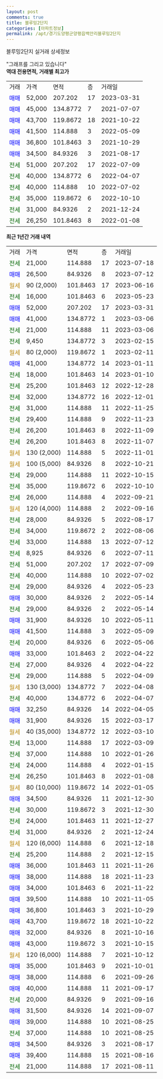 ```yaml
---
layout: post
comments: true
title: 블루밍2단지
categories: [아파트정보]
permalink: /apt/경기도양평군양평읍백안리블루밍2단지
---
```


블루밍2단지 실거래 상세정보

<script type="text/javascript">
  google.charts.load('current', {'packages':['line', 'corechart']});
  google.charts.setOnLoadCallback(drawChart);

  function drawChart() {
    var data = new google.visualization.DataTable();
    data.addColumn('date', '거래일');
    data.addColumn('number', "매매");
    data.addColumn('number', "전세");
    data.addColumn('number', "전매");

    data.addRows([[new Date(Date.parse("2023-07-18")), null, 21000, null], [new Date(Date.parse("2023-07-12")), 26500, null, null], [new Date(Date.parse("2023-06-16")), null, null, null], [new Date(Date.parse("2023-05-23")), null, 16000, null], [new Date(Date.parse("2023-03-31")), 52000, null, null], [new Date(Date.parse("2023-03-06")), 41000, null, null], [new Date(Date.parse("2023-03-06")), null, 21000, null], [new Date(Date.parse("2023-02-15")), null, 9450, null], [new Date(Date.parse("2023-02-11")), null, null, null], [new Date(Date.parse("2023-01-11")), 41000, null, null], [new Date(Date.parse("2023-01-10")), null, 18000, null], [new Date(Date.parse("2022-12-28")), null, 25200, null], [new Date(Date.parse("2022-12-01")), null, 32000, null], [new Date(Date.parse("2022-11-25")), null, 31000, null], [new Date(Date.parse("2022-11-23")), null, 29400, null], [new Date(Date.parse("2022-11-09")), null, 26200, null], [new Date(Date.parse("2022-11-07")), null, 26200, null], [new Date(Date.parse("2022-11-01")), null, null, null], [new Date(Date.parse("2022-10-21")), null, null, null], [new Date(Date.parse("2022-10-15")), null, 29000, null], [new Date(Date.parse("2022-10-10")), null, 35000, null], [new Date(Date.parse("2022-09-21")), null, 26000, null], [new Date(Date.parse("2022-09-16")), null, null, null], [new Date(Date.parse("2022-08-17")), null, 28000, null], [new Date(Date.parse("2022-08-06")), null, 34000, null], [new Date(Date.parse("2022-07-12")), null, 33000, null], [new Date(Date.parse("2022-07-11")), null, 8925, null], [new Date(Date.parse("2022-07-09")), null, 51000, null], [new Date(Date.parse("2022-07-02")), null, 40000, null], [new Date(Date.parse("2022-05-23")), null, 29000, null], [new Date(Date.parse("2022-05-14")), 30000, null, null], [new Date(Date.parse("2022-05-14")), null, 29000, null], [new Date(Date.parse("2022-05-11")), 31900, null, null], [new Date(Date.parse("2022-05-09")), 41500, null, null], [new Date(Date.parse("2022-05-06")), null, 20000, null], [new Date(Date.parse("2022-04-22")), 33000, null, null], [new Date(Date.parse("2022-04-22")), null, 27000, null], [new Date(Date.parse("2022-04-09")), null, 29000, null], [new Date(Date.parse("2022-04-08")), null, null, null], [new Date(Date.parse("2022-04-07")), null, 40000, null], [new Date(Date.parse("2022-04-05")), 32250, null, null], [new Date(Date.parse("2022-03-17")), 31900, null, null], [new Date(Date.parse("2022-03-10")), null, null, null], [new Date(Date.parse("2022-03-09")), null, 13000, null], [new Date(Date.parse("2022-01-26")), null, 37000, null], [new Date(Date.parse("2022-01-15")), null, 24000, null], [new Date(Date.parse("2022-01-08")), null, 26250, null], [new Date(Date.parse("2022-01-05")), null, null, null], [new Date(Date.parse("2021-12-30")), 34500, null, null], [new Date(Date.parse("2021-12-30")), null, 30000, null], [new Date(Date.parse("2021-12-27")), null, 24000, null], [new Date(Date.parse("2021-12-24")), null, 31000, null], [new Date(Date.parse("2021-12-18")), null, null, null], [new Date(Date.parse("2021-12-15")), null, 25200, null], [new Date(Date.parse("2021-11-26")), 36000, null, null], [new Date(Date.parse("2021-11-23")), 38000, null, null], [new Date(Date.parse("2021-11-22")), 34000, null, null], [new Date(Date.parse("2021-11-05")), 39500, null, null], [new Date(Date.parse("2021-10-29")), 36800, null, null], [new Date(Date.parse("2021-10-22")), 43700, null, null], [new Date(Date.parse("2021-10-16")), 32000, null, null], [new Date(Date.parse("2021-10-15")), 43000, null, null], [new Date(Date.parse("2021-10-12")), null, null, null], [new Date(Date.parse("2021-10-01")), 35000, null, null], [new Date(Date.parse("2021-09-26")), 38000, null, null], [new Date(Date.parse("2021-09-17")), 40000, null, null], [new Date(Date.parse("2021-09-16")), null, 20000, null], [new Date(Date.parse("2021-09-07")), 31500, null, null], [new Date(Date.parse("2021-08-25")), 39000, null, null], [new Date(Date.parse("2021-08-25")), null, 37000, null], [new Date(Date.parse("2021-08-17")), 34500, null, null], [new Date(Date.parse("2021-08-16")), 39400, null, null], [new Date(Date.parse("2021-08-11")), null, 21000, null]]);

    var options = {
      hAxis: {
        format: 'yyyy/MM/dd'
      },    
      lineWidth: 0,
      pointsVisible: true,    
      title: '최근 1년간 유형별 실거래가 분포',
      legend: { position: 'bottom' }
    };

    var formatter = new google.visualization.NumberFormat({pattern:'###,###'} );
    formatter.format(data, 1);
    formatter.format(data, 2);
    
    setTimeout(function() {
        var chart = new google.visualization.LineChart(document.getElementById('columnchart_material'));
        chart.draw(data, (options));
        document.getElementById('loading').style.display = 'none';
    }, 200);
  }
</script>


<div id="loading" style="z-index:20; display: block; margin-left: 0px">"그래프를 그리고 있습니다"</div>
<div id="columnchart_material" style="width: 95%; margin-left: 0px; display: block"></div>
<!-- contents start -->
<b>역대 전용면적, 거래별 최고가</b>
<table class="sortable">
    <tr>
      <td>거래</td>
      <td>가격</td>
      <td>면적</td>
      <td>층</td>
      <td>거래일</td>
    </tr>
        <tr>
          <td><a style="color: blue">매매</a></td>
          <td>52,000</td>
          <td>207.202</td>
          <td>17</td>
          <td>2023-03-31</td>
        </tr>            <tr>
          <td><a style="color: blue">매매</a></td>
          <td>45,000</td>
          <td>134.8772</td>
          <td>7</td>
          <td>2021-07-07</td>
        </tr>            <tr>
          <td><a style="color: blue">매매</a></td>
          <td>43,700</td>
          <td>119.8672</td>
          <td>18</td>
          <td>2021-10-22</td>
        </tr>            <tr>
          <td><a style="color: blue">매매</a></td>
          <td>41,500</td>
          <td>114.888</td>
          <td>3</td>
          <td>2022-05-09</td>
        </tr>            <tr>
          <td><a style="color: blue">매매</a></td>
          <td>36,800</td>
          <td>101.8463</td>
          <td>3</td>
          <td>2021-10-29</td>
        </tr>            <tr>
          <td><a style="color: blue">매매</a></td>
          <td>34,500</td>
          <td>84.9326</td>
          <td>3</td>
          <td>2021-08-17</td>
        </tr>        
        <tr>
              <td><a style="color: darkgreen">전세</a></td>
              <td>51,000</td>
              <td>207.202</td>
              <td>17</td>
              <td>2022-07-09</td>
            </tr>            <tr>
              <td><a style="color: darkgreen">전세</a></td>
              <td>40,000</td>
              <td>134.8772</td>
              <td>6</td>
              <td>2022-04-07</td>
            </tr>            <tr>
              <td><a style="color: darkgreen">전세</a></td>
              <td>40,000</td>
              <td>114.888</td>
              <td>10</td>
              <td>2022-07-02</td>
            </tr>            <tr>
              <td><a style="color: darkgreen">전세</a></td>
              <td>35,000</td>
              <td>119.8672</td>
              <td>6</td>
              <td>2022-10-10</td>
            </tr>            <tr>
              <td><a style="color: darkgreen">전세</a></td>
              <td>31,000</td>
              <td>84.9326</td>
              <td>2</td>
              <td>2021-12-24</td>
            </tr>            <tr>
              <td><a style="color: darkgreen">전세</a></td>
              <td>26,250</td>
              <td>101.8463</td>
              <td>8</td>
              <td>2022-01-08</td>
            </tr>        
    
</table>

<b>최근 1년간 거래 내역</b>

<table class="sortable">
    <tr>
      <td>거래</td>
      <td>가격</td>
      <td>면적</td>
      <td>층</td>
      <td>거래일</td>
    </tr>
    <tr>
      <td><a style="color: darkgreen">전세</a></td>
      <td>21,000</td>
      <td>114.888</td>
      <td>17</td>
      <td>2023-07-18</td>
    </tr>          <tr>
      <td><a style="color: blue">매매</a></td>
      <td>26,500</td>
      <td>84.9326</td>
      <td>8</td>
      <td>2023-07-12</td>
    </tr>          <tr>
      <td><a style="color: darkgoldenrod">월세</a></td>
      <td>90 (2,000)</td>
      <td>101.8463</td>
      <td>17</td>
      <td>2023-06-16</td>
    </tr>          <tr>
      <td><a style="color: darkgreen">전세</a></td>
      <td>16,000</td>
      <td>101.8463</td>
      <td>6</td>
      <td>2023-05-23</td>
    </tr>          <tr>
      <td><a style="color: blue">매매</a></td>
      <td>52,000</td>
      <td>207.202</td>
      <td>17</td>
      <td>2023-03-31</td>
    </tr>          <tr>
      <td><a style="color: blue">매매</a></td>
      <td>41,000</td>
      <td>134.8772</td>
      <td>1</td>
      <td>2023-03-06</td>
    </tr>          <tr>
      <td><a style="color: darkgreen">전세</a></td>
      <td>21,000</td>
      <td>114.888</td>
      <td>11</td>
      <td>2023-03-06</td>
    </tr>          <tr>
      <td><a style="color: darkgreen">전세</a></td>
      <td>9,450</td>
      <td>134.8772</td>
      <td>3</td>
      <td>2023-02-15</td>
    </tr>          <tr>
      <td><a style="color: darkgoldenrod">월세</a></td>
      <td>80 (2,000)</td>
      <td>119.8672</td>
      <td>1</td>
      <td>2023-02-11</td>
    </tr>          <tr>
      <td><a style="color: blue">매매</a></td>
      <td>41,000</td>
      <td>134.8772</td>
      <td>14</td>
      <td>2023-01-11</td>
    </tr>          <tr>
      <td><a style="color: darkgreen">전세</a></td>
      <td>18,000</td>
      <td>101.8463</td>
      <td>14</td>
      <td>2023-01-10</td>
    </tr>          <tr>
      <td><a style="color: darkgreen">전세</a></td>
      <td>25,200</td>
      <td>101.8463</td>
      <td>12</td>
      <td>2022-12-28</td>
    </tr>          <tr>
      <td><a style="color: darkgreen">전세</a></td>
      <td>32,000</td>
      <td>134.8772</td>
      <td>16</td>
      <td>2022-12-01</td>
    </tr>          <tr>
      <td><a style="color: darkgreen">전세</a></td>
      <td>31,000</td>
      <td>114.888</td>
      <td>11</td>
      <td>2022-11-25</td>
    </tr>          <tr>
      <td><a style="color: darkgreen">전세</a></td>
      <td>29,400</td>
      <td>114.888</td>
      <td>9</td>
      <td>2022-11-23</td>
    </tr>          <tr>
      <td><a style="color: darkgreen">전세</a></td>
      <td>26,200</td>
      <td>101.8463</td>
      <td>8</td>
      <td>2022-11-09</td>
    </tr>          <tr>
      <td><a style="color: darkgreen">전세</a></td>
      <td>26,200</td>
      <td>101.8463</td>
      <td>8</td>
      <td>2022-11-07</td>
    </tr>          <tr>
      <td><a style="color: darkgoldenrod">월세</a></td>
      <td>130 (2,000)</td>
      <td>114.888</td>
      <td>5</td>
      <td>2022-11-01</td>
    </tr>          <tr>
      <td><a style="color: darkgoldenrod">월세</a></td>
      <td>100 (5,000)</td>
      <td>84.9326</td>
      <td>8</td>
      <td>2022-10-21</td>
    </tr>          <tr>
      <td><a style="color: darkgreen">전세</a></td>
      <td>29,000</td>
      <td>114.888</td>
      <td>11</td>
      <td>2022-10-15</td>
    </tr>          <tr>
      <td><a style="color: darkgreen">전세</a></td>
      <td>35,000</td>
      <td>119.8672</td>
      <td>6</td>
      <td>2022-10-10</td>
    </tr>          <tr>
      <td><a style="color: darkgreen">전세</a></td>
      <td>26,000</td>
      <td>114.888</td>
      <td>4</td>
      <td>2022-09-21</td>
    </tr>          <tr>
      <td><a style="color: darkgoldenrod">월세</a></td>
      <td>120 (4,000)</td>
      <td>114.888</td>
      <td>2</td>
      <td>2022-09-16</td>
    </tr>          <tr>
      <td><a style="color: darkgreen">전세</a></td>
      <td>28,000</td>
      <td>84.9326</td>
      <td>5</td>
      <td>2022-08-17</td>
    </tr>          <tr>
      <td><a style="color: darkgreen">전세</a></td>
      <td>34,000</td>
      <td>119.8672</td>
      <td>2</td>
      <td>2022-08-06</td>
    </tr>          <tr>
      <td><a style="color: darkgreen">전세</a></td>
      <td>33,000</td>
      <td>114.888</td>
      <td>13</td>
      <td>2022-07-12</td>
    </tr>          <tr>
      <td><a style="color: darkgreen">전세</a></td>
      <td>8,925</td>
      <td>84.9326</td>
      <td>6</td>
      <td>2022-07-11</td>
    </tr>          <tr>
      <td><a style="color: darkgreen">전세</a></td>
      <td>51,000</td>
      <td>207.202</td>
      <td>17</td>
      <td>2022-07-09</td>
    </tr>          <tr>
      <td><a style="color: darkgreen">전세</a></td>
      <td>40,000</td>
      <td>114.888</td>
      <td>10</td>
      <td>2022-07-02</td>
    </tr>          <tr>
      <td><a style="color: darkgreen">전세</a></td>
      <td>29,000</td>
      <td>84.9326</td>
      <td>4</td>
      <td>2022-05-23</td>
    </tr>          <tr>
      <td><a style="color: blue">매매</a></td>
      <td>30,000</td>
      <td>84.9326</td>
      <td>2</td>
      <td>2022-05-14</td>
    </tr>          <tr>
      <td><a style="color: darkgreen">전세</a></td>
      <td>29,000</td>
      <td>84.9326</td>
      <td>2</td>
      <td>2022-05-14</td>
    </tr>          <tr>
      <td><a style="color: blue">매매</a></td>
      <td>31,900</td>
      <td>84.9326</td>
      <td>10</td>
      <td>2022-05-11</td>
    </tr>          <tr>
      <td><a style="color: blue">매매</a></td>
      <td>41,500</td>
      <td>114.888</td>
      <td>3</td>
      <td>2022-05-09</td>
    </tr>          <tr>
      <td><a style="color: darkgreen">전세</a></td>
      <td>20,000</td>
      <td>84.9326</td>
      <td>6</td>
      <td>2022-05-06</td>
    </tr>          <tr>
      <td><a style="color: blue">매매</a></td>
      <td>33,000</td>
      <td>101.8463</td>
      <td>2</td>
      <td>2022-04-22</td>
    </tr>          <tr>
      <td><a style="color: darkgreen">전세</a></td>
      <td>27,000</td>
      <td>84.9326</td>
      <td>4</td>
      <td>2022-04-22</td>
    </tr>          <tr>
      <td><a style="color: darkgreen">전세</a></td>
      <td>29,000</td>
      <td>114.888</td>
      <td>5</td>
      <td>2022-04-09</td>
    </tr>          <tr>
      <td><a style="color: darkgoldenrod">월세</a></td>
      <td>130 (3,000)</td>
      <td>134.8772</td>
      <td>7</td>
      <td>2022-04-08</td>
    </tr>          <tr>
      <td><a style="color: darkgreen">전세</a></td>
      <td>40,000</td>
      <td>134.8772</td>
      <td>6</td>
      <td>2022-04-07</td>
    </tr>          <tr>
      <td><a style="color: blue">매매</a></td>
      <td>32,250</td>
      <td>84.9326</td>
      <td>14</td>
      <td>2022-04-05</td>
    </tr>          <tr>
      <td><a style="color: blue">매매</a></td>
      <td>31,900</td>
      <td>84.9326</td>
      <td>15</td>
      <td>2022-03-17</td>
    </tr>          <tr>
      <td><a style="color: darkgoldenrod">월세</a></td>
      <td>40 (35,000)</td>
      <td>134.8772</td>
      <td>12</td>
      <td>2022-03-10</td>
    </tr>          <tr>
      <td><a style="color: darkgreen">전세</a></td>
      <td>13,000</td>
      <td>114.888</td>
      <td>17</td>
      <td>2022-03-09</td>
    </tr>          <tr>
      <td><a style="color: darkgreen">전세</a></td>
      <td>37,000</td>
      <td>114.888</td>
      <td>10</td>
      <td>2022-01-26</td>
    </tr>          <tr>
      <td><a style="color: darkgreen">전세</a></td>
      <td>24,000</td>
      <td>114.888</td>
      <td>4</td>
      <td>2022-01-15</td>
    </tr>          <tr>
      <td><a style="color: darkgreen">전세</a></td>
      <td>26,250</td>
      <td>101.8463</td>
      <td>8</td>
      <td>2022-01-08</td>
    </tr>          <tr>
      <td><a style="color: darkgoldenrod">월세</a></td>
      <td>80 (10,000)</td>
      <td>119.8672</td>
      <td>14</td>
      <td>2022-01-05</td>
    </tr>          <tr>
      <td><a style="color: blue">매매</a></td>
      <td>34,500</td>
      <td>84.9326</td>
      <td>11</td>
      <td>2021-12-30</td>
    </tr>          <tr>
      <td><a style="color: darkgreen">전세</a></td>
      <td>30,000</td>
      <td>119.8672</td>
      <td>3</td>
      <td>2021-12-30</td>
    </tr>          <tr>
      <td><a style="color: darkgreen">전세</a></td>
      <td>24,000</td>
      <td>101.8463</td>
      <td>11</td>
      <td>2021-12-27</td>
    </tr>          <tr>
      <td><a style="color: darkgreen">전세</a></td>
      <td>31,000</td>
      <td>84.9326</td>
      <td>2</td>
      <td>2021-12-24</td>
    </tr>          <tr>
      <td><a style="color: darkgoldenrod">월세</a></td>
      <td>120 (6,000)</td>
      <td>114.888</td>
      <td>6</td>
      <td>2021-12-18</td>
    </tr>          <tr>
      <td><a style="color: darkgreen">전세</a></td>
      <td>25,200</td>
      <td>114.888</td>
      <td>2</td>
      <td>2021-12-15</td>
    </tr>          <tr>
      <td><a style="color: blue">매매</a></td>
      <td>36,000</td>
      <td>101.8463</td>
      <td>11</td>
      <td>2021-11-26</td>
    </tr>          <tr>
      <td><a style="color: blue">매매</a></td>
      <td>38,000</td>
      <td>114.888</td>
      <td>18</td>
      <td>2021-11-23</td>
    </tr>          <tr>
      <td><a style="color: blue">매매</a></td>
      <td>34,000</td>
      <td>101.8463</td>
      <td>6</td>
      <td>2021-11-22</td>
    </tr>          <tr>
      <td><a style="color: blue">매매</a></td>
      <td>39,500</td>
      <td>114.888</td>
      <td>10</td>
      <td>2021-11-05</td>
    </tr>          <tr>
      <td><a style="color: blue">매매</a></td>
      <td>36,800</td>
      <td>101.8463</td>
      <td>3</td>
      <td>2021-10-29</td>
    </tr>          <tr>
      <td><a style="color: blue">매매</a></td>
      <td>43,700</td>
      <td>119.8672</td>
      <td>18</td>
      <td>2021-10-22</td>
    </tr>          <tr>
      <td><a style="color: blue">매매</a></td>
      <td>32,000</td>
      <td>84.9326</td>
      <td>8</td>
      <td>2021-10-16</td>
    </tr>          <tr>
      <td><a style="color: blue">매매</a></td>
      <td>43,000</td>
      <td>119.8672</td>
      <td>3</td>
      <td>2021-10-15</td>
    </tr>          <tr>
      <td><a style="color: darkgoldenrod">월세</a></td>
      <td>120 (6,000)</td>
      <td>114.888</td>
      <td>7</td>
      <td>2021-10-12</td>
    </tr>          <tr>
      <td><a style="color: blue">매매</a></td>
      <td>35,000</td>
      <td>101.8463</td>
      <td>9</td>
      <td>2021-10-01</td>
    </tr>          <tr>
      <td><a style="color: blue">매매</a></td>
      <td>38,000</td>
      <td>114.888</td>
      <td>6</td>
      <td>2021-09-26</td>
    </tr>          <tr>
      <td><a style="color: blue">매매</a></td>
      <td>40,000</td>
      <td>114.888</td>
      <td>11</td>
      <td>2021-09-17</td>
    </tr>          <tr>
      <td><a style="color: darkgreen">전세</a></td>
      <td>20,000</td>
      <td>84.9326</td>
      <td>9</td>
      <td>2021-09-16</td>
    </tr>          <tr>
      <td><a style="color: blue">매매</a></td>
      <td>31,500</td>
      <td>84.9326</td>
      <td>14</td>
      <td>2021-09-07</td>
    </tr>          <tr>
      <td><a style="color: blue">매매</a></td>
      <td>39,000</td>
      <td>114.888</td>
      <td>10</td>
      <td>2021-08-25</td>
    </tr>          <tr>
      <td><a style="color: darkgreen">전세</a></td>
      <td>37,000</td>
      <td>114.888</td>
      <td>10</td>
      <td>2021-08-25</td>
    </tr>          <tr>
      <td><a style="color: blue">매매</a></td>
      <td>34,500</td>
      <td>84.9326</td>
      <td>3</td>
      <td>2021-08-17</td>
    </tr>          <tr>
      <td><a style="color: blue">매매</a></td>
      <td>39,400</td>
      <td>114.888</td>
      <td>15</td>
      <td>2021-08-16</td>
    </tr>          <tr>
      <td><a style="color: darkgreen">전세</a></td>
      <td>21,000</td>
      <td>114.888</td>
      <td>17</td>
      <td>2021-08-11</td>
    </tr>      </table>
<!-- contents end -->    

